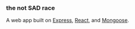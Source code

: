 ### the not **SAD** race

A web app built on [Express](http://expressjs.com/), [React](https://facebook.github.io/react/), and [Mongoose](http://mongoosejs.com/).
